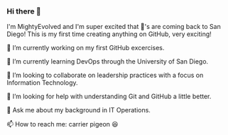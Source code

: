 ### Hi there 👋
I'm MightyEvolved and I'm super excited that 🐼's are coming back to San Diego! This is my first time creating anything on GitHub, very exciting!

🔭 I’m currently working on my first GitHub excercises.

🌱 I’m currently learning DevOps through the University of San Diego.

👯 I’m looking to collaborate on leadership practices with a focus on Information Technology.

🤔 I’m looking for help with understanding Git and GitHub a little better.

💬 Ask me about my background in IT Operations.

📫 How to reach me: carrier pigeon 😆

<!--
**MightyEvolved/MightyEvolved** is a ✨ _special_ ✨ repository because its `README.md` (this file) appears on your GitHub profile.

Here are some ideas to get you started:

- 🔭 I’m currently working on my first GitHub excercises.
- 🌱 I’m currently learning DevOps through the University of San Diego.
- 👯 I’m looking to collaborate on leadership practices with a focus on Information Technology.
- 🤔 I’m looking for help with understanding Git and GitHub a little better.
- 💬 Ask me about my background in IT Operations.
- 📫 How to reach me: carrier pigeon 😆
-->
